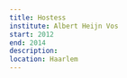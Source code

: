 ```yaml
---
title: Hostess
institute: Albert Heijn Vos
start: 2012
end: 2014
description:
location: Haarlem
---
```

